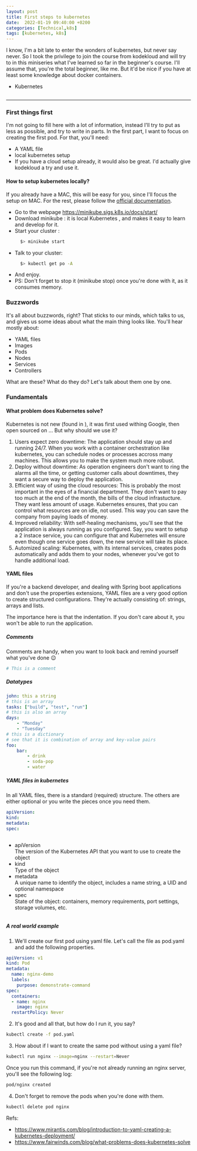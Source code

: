 ```yaml
---
layout: post
title: First steps to kubernetes
date:  2022-01-19 09:40:00 +0200
categories: [Technical,k8s]
tags: [kubernetes, k8s]
---
```


<div class="header">
	<div class="row"> 
		<div class="column">
			<div class="last_updated"></div>
		</div>
	</div>
	<div class="row">
		<div class="column">
			<div class="summary">
				I know, I'm a bit late to enter the wonders of kubernetes, but never say never. So I took the privilege to join the course from kodekloud and will try to in this miniseries what I've learned so far in the beginner's course. I'll assume that, you're the total beginner, like me. But it'd be nice if you have at least some knowledge about docker containers. 
			</div>
		</div>
	</div>
</div>
<div class="content">
	<div class="row">
		<div class="column">
			<div class="technologies_used">
				<ul class="technology_list">
					<li class="technology">Kubernetes</li>
				</ul>
			</div>
		</div>
	</div>
	<hr>
</div>

### First things first
I'm not going to fill here with a lot of information, instead I'll try to put as less as possible, and try to write in parts. 
In the first part, I want to focus on creating the first pod. 
For that, you'll need:
- A YAML file
- local kubernetes setup
- If you have a cloud setup already, it would also be great. I'd actually give kodekloud a try and use it.

#### How to setup kubernetes locally?
If you already have a MAC, this will be easy for you, since I'll focus the setup on MAC. For the rest, please follow the [official documentation](https://minikube.sigs.k8s.io/docs/start/).
- Go to the webpage https://minikube.sigs.k8s.io/docs/start/
- Download minikube : it is local Kubernetes , and makes it easy to learn and develop for it.
- Start your cluster : 
  ```bash
	$> minikube start
  ```
- Talk to your cluster:
  ```bash
	$> kubectl get po -A
  ```
- And enjoy.
- PS: Don't forget to stop it (minikube stop) once you're done with it, as it consumes memory.

### Buzzwords
It's all about buzzwords, right? That sticks to our minds, which talks to us, and gives us some ideas about what the main thing looks like.
You'll hear mostly about:
- YAML files
- Images
- Pods
- Nodes
- Services
- Controllers

What are these? What do they do? Let's talk about them one by one.

### Fundamentals
#### What problem does Kubernetes solve?
Kubernetes is not new (found in ), it was first used withing Google, then open sourced on ... But why should we use it?
1. Users expect zero downtime: 
   The application should stay up and running 24/7. When you work with a container orchestration like kubernetes, you can schedule nodes or
   processes accross many machines. This allows you to make the system much more robust.
2. Deploy without downtime:
   As operation engineers don't want to ring the alarms all the time, or getting customer calls about downtimes, they want a secure way to
   deploy the application.
3. Efficient way of using the cloud resources:
   This is probably the most important in the eyes of a financial department. They don't want to pay too much at the end of the month, the bills 
   of the cloud infrastucture. They want less amount of usage. Kubernetes ensures, that you can control what resources are on idle, not used. This
   way you can save the company from paying loads of money.
4. Improved reliability:
   With self-healing mechanisms, you'll see that the application is always running as you configured. Say, you want to setup a 2 instace service,
   you can configure that and Kubernetes will ensure even though one service goes down, the new service will take its place.
5. Automized scaling:
   Kubernetes, with its internal services, creates pods automatically and adds them to your nodes, whenever you've got to handle additional load.


#### YAML files
If you're a backend developer, and dealing with Spring boot applications and don't use the properties extensions, YAML files are a very good option to create structured configurations. They're actually consisting of: strings, arrays and lists. 

The importance here is that the indentation. If you don't care about it, you won't be able to run the application.
##### Comments
Comments are handy, when you want to look back and remind yourself what you've done :wink:
```yaml
# This is a comment
```

##### Datatypes
```yaml
john: this a string
# this is an array
tasks: ["build", "test", "run"] 
# this is also an array
days:
    - "Monday"
    - "Tuesday"
# this is a dictionary
# see that it is combination of array and key-value pairs
foo:
    bar:
        - drink
        - soda-pop
        - water
```

##### YAML files in kubernetes
In all YAML files, there is a standard (required) structure. The others are either optional or you write the pieces once you need them.

```yaml
apiVersion:
kind:
metadata:
spec:
```
<div class="content">
    <div class="row">
        <div class="column">
			<div class="codeProperties">
				<ul class="propertyList">
					<li><div class="property">apiVersion</div><div class="propertyDefinition">The version of the Kubernetes API that you want to use to create the object</div></li>
                    <li><div class="property">kind</div><div class="propertyDefinition">Type of the object</div></li>
                    <li><div class="property">metadata</div><div class="propertyDefinition">A unique name to identify the object, includes a name string, a UID and optional namespace</div></li>
                    <li><div class="property">spec</div><div class="propertyDefinition">State of the object: containers, memory requirements, port settings, storage volumes, etc.</div></li>
				</ul>
			</div>
		</div>
    </div>
</div>

##### A real world example
1. We'll create our first pod using yaml file. Let's call the file as pod.yaml and add the following properties.

```yaml
apiVersion: v1
kind: Pod
metadata:
  name: nginx-demo
  labels:
    purpose: demonstrate-command
spec:
  containers:
  - name: nginx
    image: nginx
  restartPolicy: Never

```
2. It's good and all that, but how do I run it, you say?
```bash
kubectl create -f pod.yaml
```

3. How about if I want to create the same pod without using a yaml file?
```bash
kubectl run nginx --image=nginx --restart=Never
```
Once you run this command, if you're not already running an nginx server, you'll see the following log:
```bash
pod/nginx created
```

4. Don't forget to remove the pods when you're done with them.
```bash
kubectl delete pod nginx
```

Refs:
- https://www.mirantis.com/blog/introduction-to-yaml-creating-a-kubernetes-deployment/
- https://www.fairwinds.com/blog/what-problems-does-kubernetes-solve